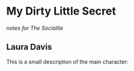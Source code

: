# My Dirty Little Secret
_notes for The Socialite_


## Laura Davis
This is a small description of the main character:


